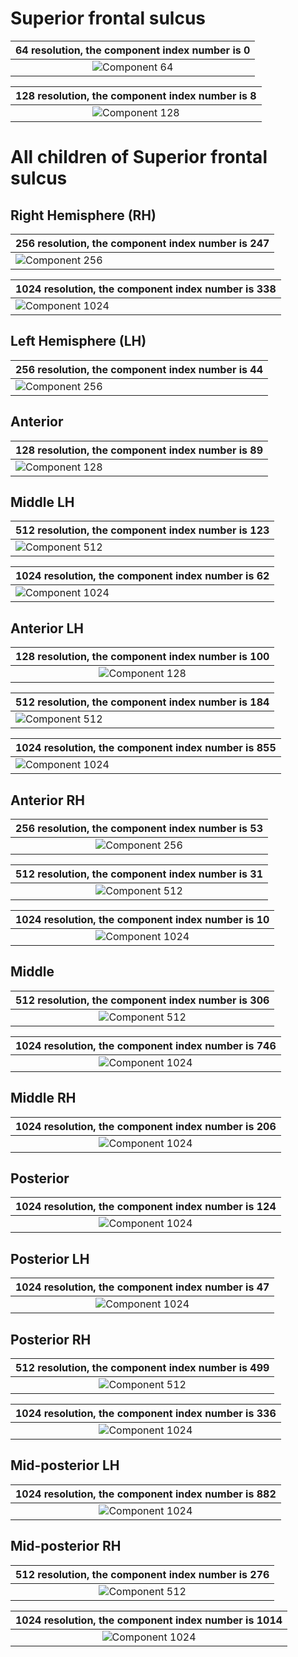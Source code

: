 # **Superior frontal sulcus**

| 64 resolution, the component index number is 0|  
|:---:|  
| ![Component 64](../64/final/0.jpg "From component 64: Superior frontal sulcus") |

| 128 resolution, the component index number is 8|  
|:---:|  
| ![Component 128](../128/final/8.jpg "From component 128: Superior frontal sulcus") |

# **All children of Superior frontal sulcus**

## Right Hemisphere (RH)

| 256 resolution, the component index number is 247|  
|:---|  
| ![Component 256](../256/final/247.jpg "From component 256: Superior frontal sulcus RH") |

| 1024 resolution, the component index number is 338|  
|:---|  
| ![Component 1024](../1024/final/338.jpg "From component 1024: Superior frontal sulcus RH") |

## Left Hemisphere (LH)

| 256 resolution, the component index number is 44|
|:---|
| ![Component 256](../256/final/44.jpg "From component 256: Superior frontal sulcus, LH") |

## Anterior

| 128 resolution, the component index number is 89|  
|:---|  
| ![Component 128](../128/final/89.jpg "From component 128: Superior frontal sulcus, anterior") |

## Middle LH

| 512 resolution, the component index number is 123|  
|:---|  
| ![Component 512](../512/final/123.jpg "From component 512: Superior frontal sulcus middle LH") |

| 1024 resolution, the component index number is 62|  
|:---|  
| ![Component 1024](../1024/final/62.jpg "From component 1024: Superior frontal sulcus middle LH") |

## Anterior LH

| 128 resolution, the component index number is 100|  
|:---:|  
| ![Component 128](../128/final/100.jpg "From component 128: Superior frontal sulcus anterior, LH") |

| 512 resolution, the component index number is 184|  
|:---|  
| ![Component 512](../512/final/184.jpg "From component 512: Superior frontal sulcus anterior LH") |

| 1024 resolution, the component index number is 855|  
|:---|  
| ![Component 1024](../1024/final/855.jpg "From component 1024: Superior frontal sulcus anterior LH") |

## Anterior RH

| 256 resolution, the component index number is 53|  
|:---:|  
| ![Component 256](../256/final/53.jpg "From component 256: Superior frontal sulcus anterior, RH") |

| 512 resolution, the component index number is 31|  
|:---:|  
| ![Component 512](../512/final/31.jpg "From component 512: Superior frontal sulcus anterior RH") |

| 1024 resolution, the component index number is 10|  
|:---:|  
| ![Component 1024](../1024/final/10.jpg "From component 1024: Superior frontal sulcus anterior RH") |

## Middle

| 512 resolution, the component index number is 306|  
|:---:|  
| ![Component 512](../512/final/306.jpg "From component 512: Superior frontal sulcus middle") |

| 1024 resolution, the component index number is 746|  
|:---:|  
| ![Component 1024](../1024/final/746.jpg "From component 1024: Superior frontal sulcus middle") |

## Middle RH

| 1024 resolution, the component index number is 206|  
|:---:|  
| ![Component 1024](../1024/final/206.jpg "From component 1024: Superior frontal sulcus middle RH") |

## Posterior

| 1024 resolution, the component index number is 124|  
|:---:|  
| ![Component 1024](../1024/final/124.jpg "From component 1024: Superior frontal sulcus posterior") |

## Posterior LH

| 1024 resolution, the component index number is 47|  
|:---:|  
| ![Component 1024](../1024/final/47.jpg "From component 1024: Superior frontal sulcus posterior LH") |

## Posterior RH

| 512 resolution, the component index number is 499|  
|:---:|  
| ![Component 512](../512/final/499.jpg "From component 512: Superior frontal sulcus posterior RH") |

| 1024 resolution, the component index number is 336|  
|:---:|  
| ![Component 1024](../1024/final/336.jpg "From component 1024: Superior frontal sulcus posterior RH") |

## Mid-posterior LH

| 1024 resolution, the component index number is 882|  
|:---:|  
| ![Component 1024](../1024/final/882.jpg "From component 1024: Superior frontal sulcus mid-posterior LH") |

## Mid-posterior RH

| 512 resolution, the component index number is 276|  
|:---:|  
| ![Component 512](../512/final/276.jpg "From component 512: Superior frontal sulcus mid-posterior RH") |

| 1024 resolution, the component index number is 1014|  
|:---:|  
| ![Component 1024](../1024/final/1014.jpg "From component 1024: Superior frontal sulcus mid-posterior RH") |

